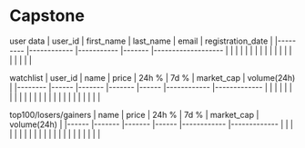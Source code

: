 # Capstone


user data
| user_id 	| first_name 	| last_name 	| email 	| registration_date 	|
|---------	|------------	|-----------	|-------	|-------------------	|
|         	|            	|           	|       	|                   	|
|         	|            	|           	|       	|                   	|
|         	|            	|           	|       	|                   	|



watchlist
| user_id | name 	| price 	| 24h % 	| 7d % 	| market_cap 	| volume(24h) 	|
|-------- |------	|-------	|-------	|------	|------------	|-------------	|
|         |      	|       	|       	|      	|            	|             	|
|         |      	|       	|       	|      	|            	|             	|
|         |      	|       	|       	|      	|            	|             	|



top100/losers/gainers
| name 	| price 	| 24h % 	| 7d % 	| market_cap 	| volume(24h) 	|
|------	|-------	|-------	|------	|------------	|-------------	|
|      	|       	|       	|      	|            	|             	|
|      	|       	|       	|      	|            	|             	|
|      	|       	|       	|      	|            	|             	|
